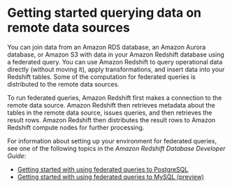 # Getting started querying data on remote data sources<a name="federated-query"></a>

You can join data from an Amazon RDS database, an Amazon Aurora database, or Amazon S3 with data in your Amazon Redshift database using a federated query\. You can use Amazon Redshift to query operational data directly \(without moving it\), apply transformations, and insert data into your Redshift tables\. Some of the computation for federated queries is distributed to the remote data sources\.

To run federated queries, Amazon Redshift first makes a connection to the remote data source\. Amazon Redshift then retrieves metadata about the tables in the remote data source, issues queries, and then retrieves the result rows\. Amazon Redshift then distributes the result rows to Amazon Redshift compute nodes for further processing\. 

For information about setting up your environment for federated queries, see one of the following topics in the *Amazon Redshift Database Developer Guide*:
+ [Getting started with using federated queries to PostgreSQL](https://docs.aws.amazon.com/redshift/latest/dg/getting-started-federated.html)
+ [Getting started with using federated queries to MySQL \(preview\)](https://docs.aws.amazon.com/redshift/latest/dg/getting-started-federated-mysql.html)